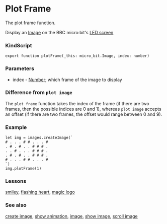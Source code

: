 # Plot Frame

The plot frame function.

Display an [Image](/reference/image/image) on the BBC micro:bit's [LED screen](/device/screen)

### KindScript

```
export function plotFrame(_this: micro_bit.Image, index: number)
```

### Parameters

* index - [Number](/reference/types/number); which frame of the image to display

### Difference from `plot image`

The `plot frame` function takes the index of the frame (if there are two frames, then the possible indices are 0 and 1), whereas `plot image` accepts an offset (if there are two frames, the offset would range between 0 and 9).

### Example

```
let img = images.createImage(`
# . . . # # . . . #
. # . # . . # # # .
. . # . . . # # # .
. # . # . . # # # .
# . . . # # . . . #
`)
img.plotFrame(1)
```

### Lessons

[smiley](/lessons/smiley), [flashing heart](/lessons/flashing-heart), [magic logo](/lessons/magic-logo)

### See also

[create image](/reference/images/create-image), [show animation](/reference/basic/show-animation), [image](/reference/image/image), [show image](/reference/images/show-image), [scroll image](/reference/images/scroll-image)

